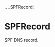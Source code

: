 [//]: # (THE CONTENT BELOW IS GENERATED. DO NOT EDIT.)
.. _SPFRecord:

# SPFRecord
[//]: # (ADD YOUR NOTES BELOW. THESE WILL BE PICKED EVERY TIME THE DOCS ARE REGENERATED. //end)
SPF DNS record.